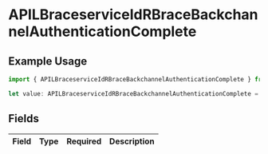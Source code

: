 # APILBraceserviceIdRBraceBackchannelAuthenticationComplete

## Example Usage

```typescript
import { APILBraceserviceIdRBraceBackchannelAuthenticationComplete } from "authlete-2/models";

let value: APILBraceserviceIdRBraceBackchannelAuthenticationComplete = {};
```

## Fields

| Field       | Type        | Required    | Description |
| ----------- | ----------- | ----------- | ----------- |